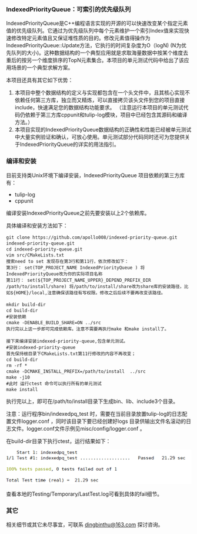 ### IndexedPriorityQueue：可索引的优先级队列

IndexedPriorityQueue是C++编程语言实现的开源的可以快速改变某个指定元素值的优先级队列。它通过为优先级队列中每个元素维护一个索引Index值来实现快速修改特定元素值且又保证堆性质的目的。修改元素值得操作为IndexedPriorityQueue::Update方法，它执行的时间复杂度为O（logN) (N为优先队列的大小)。这种数据结构的一个典型应用就是求取海量数据中按某个维度去重后的按另一个维度排序的TopN元素集合。本项目的单元测试代码中给出了该应用场景的一个典型求解方案。

本项目还具有其它如下优势：

1. 本项目中整个数据结构的定义与实现都包含在一个头文件中，且其核心实现不依赖任何第三方库，独立而又精炼，可以直接拷贝该头文件到您的项目直接include，快速满足您的数据结构功能要求。 （注意运行本项目的单元测试代码仍依赖于第三方库cppunit和tulip-log模块，项目中已经包含其源码和编译方法。）
2. 本项目实现的IndexedPriorityQueue数据结构的正确性和性能已经被单元测试中大量实例验证和确认，可放心使用。单元测试部分代码同时还可为您提供关于IndexedPriorityQueue的详实的用法指引。



### 编译和安装

目前支持类Unix环境下编译安装，IndexedPriorityQueue 项目依赖的第三方库有：
- tulip-log
- cppunit 

编译安装IndexedPriorityQueue之前先要安装以上2个依赖库。

具体编译和安装方法如下：

```
git clone https://github.com/apollo008/indexed-priority-queue.git indexed-priority-queue.git
cd indexed-priority-queue.git
vim src/CMakeLists.txt 
搜索need to set 发现存在第3行和第11行，依次修改如下：
第3行： set(TOP_PROJECT_NAME IndexedPriorityQueue ) 将IndexedPriorityQueue改为你的实际项目名称
第11行： set(${TOP_PROJECT_NAME_UPPER}_DEPEND_PREFIX_DIR /path/to/install/share) 将/path/to/install/share改为share库的安装路径，比如${HOME}/local,注意确保该路径有写权限。修改之后后续不要再改变该路径。

mkdir build-dir
cd build-dir
#安装依赖
cmake -DENABLE_BUILD_SHARE=ON ../src
执行完以上这一步即可完成依赖库。注意不需要再执行make 和make install了。

接下来编译安装indexed-priority-queue,包含单元测试。
#安装indexed-priority-queue
首先保持根目录下CMakeLists.txt第11行修改的内容不再改变；
cd build-dir
rm -rf *
cmake -DCMAKE_INSTALL_PREFIX=/path/to/install  ../src
make -j10
#此时 运行ctest 命令可以执行所有的单元测试
make install

```

执行完以上，即可在/path/to/install目录下生成bin、lib、include3个目录。

注意：运行程序bin/indexedpq_test 时，需要在当前目录放置tulip-log的日志配置文件logger.conf ，同时该目录下要已经创建好logs 目录供输出文件名滚动的日志文件。logger.conf文件示例见misc/config/logger.conf 。

在build-dir目录下执行ctest，运行结果如下：

![image-20211221182405979](https://raw.githubusercontent.com/apollo008/picgo/master/img/20211221182406.png)

查看本地的Testing/Temporary/LastTest.log可看到具体的fail细节。

### 其它

相关细节或其它未尽事宜，可联系 dingbinthu@163.com 探讨咨询。

